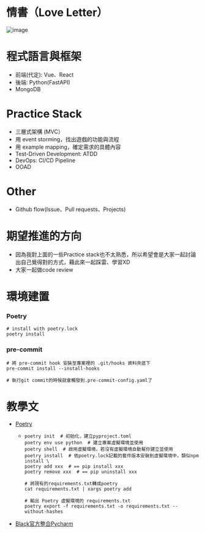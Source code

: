 # 情書（Love Letter）
![image](https://b.ecimg.tw/items/DEAM6UA9007S972/000001_1483519203.jpg)

# 程式語言與框架
- 前端(代定): Vue、React
- 後端: Python(FastAPI)
- MongoDB

# Practice Stack
- 三層式架構 (MVC）
- 用 event storming，找出遊戲的功能與流程
- 用 example mapping，確定需求的具體內容
- Test-Driven Development: ATDD
- DevOps: CI/CD Pipeline
- OOAD

# Other
- Github flow(Issue、Pull requests、Projects)

# 期望推進的方向
- 因為我對上面的一些Practice stack也不太熟悉，所以希望會是大家一起討論出自己覺得對的方式，藉此來一起踩雷、學習XD
- 大家一起做code review

# 環境建置
### Poetry
  ```shell
  # install with poetry.lock
  poetry install
  ```
### pre-commit
  ```shell
  # 將 pre-commit hook 安裝至專案裡的 .git/hooks 資料夾底下
  pre-commit install --install-hooks
  
  # 執行git commit的時候就會觸發到.pre-commit-config.yaml了
  ```

# 教學文
- [Poetry](https://blog.kyomind.tw/python-poetry/)
  - ```
    poetry init  # 初始化，建立pyproject.toml
    poetry env use python  # 建立專案虛擬環境並使用
    poetry shell  # 啟用虛擬環境，若沒有虛擬環境自動幫你建立並使用
    poetry install  # 依poetry.lock記載的套件版本安裝到虛擬環境中，類似npm install \
    poetry add xxx  # == pip install xxx
    poetry remove xxx  # == pip uninstall xxx
    
    # 將現有的requirements.txt轉成poetry
    cat requirements.txt | xargs poetry add
    
    # 輸出 Poetry 虛擬環境的 requirements.txt
    poetry export -f requirements.txt -o requirements.txt --without-hashes 
    ```
- [Black官方整合Pycharm](https://black.readthedocs.io/en/stable/integrations/editors.html)